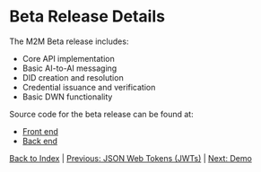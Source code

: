 # Beta Release Details

The M2M Beta release includes:

- Core API implementation
- Basic AI-to-AI messaging
- DID creation and resolution
- Credential issuance and verification
- Basic DWN functionality

Source code for the beta release can be found at:

- [Front end](https://github.com/bottha123/DecenTrust-front/)
- [Back end](https://github.com/bottha123/DecenTrust-back/)

[Back to Index](./index.md) | [Previous: JSON Web Tokens (JWTs)](../core/jwt.md) | [Next: Demo](./demo.md)